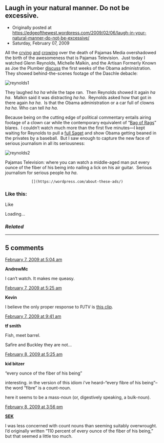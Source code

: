 ## Laugh in your natural manner. Do not be excessive.

 * Originally posted at https://edgeofthewest.wordpress.com/2009/02/06/laugh-in-your-natural-manner-do-not-be-excessive/
 * Saturday, February 07, 2009

All the [crying](http://proteinwisdom.com/?p=14222) [and](http://www.vanityfair.com/online/wolcott/2009/01/were-there-a-mens-cologne.html) [crowing](http://blogs.villagevoice.com/runninscared/archives/2009/02/pajamas\_media\_r.php) over the death of Pajamas Media overshadowed the birth of the awesomeness that is Pajamas Television.  Just today I watched Glenn Reynolds, Michelle Malkin, and the Artisan Formerly Known as Joe the Plumber [discuss](http://www.pjtv.com/?cmd=video&media-id=4522&video-id=1320&video-title=Conservatism\_20%!A(MISSING)\_Joe%!C(MISSING)\_Obama\_Appointments\_and\_Stimulus\_Fund&series-name=PJTV\_Daily\_) the first weeks of the Obama administration.  They showed behind-the-scenes footage of the Daschle debacle:

![reynolds1](https://edgeofthewest.files.wordpress.com/2009/02/reynolds1.jpg?w=300&h=227 "reynolds1")

They laughed _ha ha_ while the tape ran.  Then Reynolds showed it again _ha ha_.  Malkin said it was distracting _ha ha_.  Reynolds asked how that got in there again _ha ha_.  Is that the Obama administration or a car full of clowns _ha ha._ Who can tell _ha ha._ 

Because being on the cutting edge of political commentary entails airing footage of a clown car while the contemporary equivalent of “[Bag of Rags](http://www.rootsweb.ancestry.com/~mistcla2/McKanlass.htm)” blares.  I couldn’t watch much more than the first five minutes—I kept waiting for Reynolds to pull a [full Saget](http://en.wikipedia.org/wiki/America%!s(MISSING)\_Funniest\_Home\_Videos) and show Obama getting beaned in the privates by a baseball.  But I saw enough to capture the new face of serious journalism in all its seriousness:

![reynolds2](https://edgeofthewest.files.wordpress.com/2009/02/reynolds2.jpg?w=300&h=268 "reynolds2")

Pajamas Television: where you can watch a middle-aged man put every ounce of the fiber of his being into nailing a lick on his air guitar.  Serious journalism for serious people _ha ha_.

		

			

				[](https://wordpress.com/about-these-ads/)
				

					
				

			

		

### Like this:

Like

 
Loading...

[]()

### _Related_

	

* * *

		

## 5 comments

		

	

		

[February 7, 2009 at 5:04 am](https://edgeofthewest.wordpress.com/2009/02/06/laugh-in-your-natural-manner-do-not-be-excessive/#comment-33686)

**AndrewMc**

					

		

I can’t watch. It makes me queasy.

		

		

						

	

	

		

[February 7, 2009 at 5:25 am](https://edgeofthewest.wordpress.com/2009/02/06/laugh-in-your-natural-manner-do-not-be-excessive/#comment-33688)

**Kevin**

					

		

I believe the only proper response to PJTV is [this clip](http://www.youtube.com/watch?v=1ytCEuuW2\_A).

		

		

						

	

	

		

[February 7, 2009 at 9:41 am](https://edgeofthewest.wordpress.com/2009/02/06/laugh-in-your-natural-manner-do-not-be-excessive/#comment-33695)

**tf smith**

					

		

Fish, meet barrel.

 Safire and Buckley they are not…

		

		

						

	

	

		

[February 8, 2009 at 5:25 am](https://edgeofthewest.wordpress.com/2009/02/06/laugh-in-your-natural-manner-do-not-be-excessive/#comment-33716)

**kid bitzer**

					

		

“every ounce of the fiber of his being”

interesting. in the version of this idiom i’ve heard–“every fibre of his being”–the word “fibre” is a count-noun.

here it seems to be a mass-noun (or, digestively speaking, a bulk-noun).

		

		

						

	

	

		

[February 8, 2009 at 3:56 pm](https://edgeofthewest.wordpress.com/2009/02/06/laugh-in-your-natural-manner-do-not-be-excessive/#comment-33787)

**[SEK](http://acephalous.typepad.com/)**

					

		

I was less concerned with count nouns than seeming suitably overwrought.  I’d originally written “110 percent of every ounce of the fiber of his being,” but that seemed a little too much.

		

		

						

	

	

		

		

	

	  